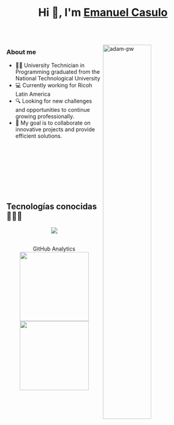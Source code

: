 <div align="center">
  <h1 align="center">Hi 👋, I'm <a href="https://www.linkedin.com/in/emanuelcasulo/">Emanuel Casulo</a> </h1>
</div>

<br>
<br>
<div>
  <p><img align="right" src="https://github.com/Adam-pw/Adam-pw/blob/main/animation_500_kxa883sd.gif" alt="adam-pw" width="50%" /></p>
</div>

<h3>      About me</h3> 
<ul>
  <li>👨‍💻 University Technician in Programming graduated from the National Technological University</li>
  <li>💻 Currently working for Ricoh Latin America </li>
  <li>🔍 Looking for new challenges and opportunities to continue growing professionally. </li>
  <li>🎯 My goal is to collaborate on innovative projects and provide efficient solutions.</li>
</ul>

<br>
<br>
<br>
<br>
<br>
<br>
<br>
<h2 >Tecnologías conocidas👨🏻‍💻</h2>
<!--tech stack icons-->
<p align="center">
  <a href="https://skillicons.dev">
    <img src="https://skillicons.dev/icons?i=c,cs,cpp,dotnet,css,html,js,html,angular,git,github,postman,bash,linux,a&perline=12" />
  </a>
</p>
<br>

<div align="center">
GitHub Analytics
<a href="https://github.com/EmanuelFCasulo">
  <img height="180em" src="https://github-readme-stats.vercel.app/api?username=emanuelfcasulo&show_icons=true&theme=dark&count_private=true"/>
  <img height="180em" src="https://github-readme-stats-eight-theta.vercel.app/api/top-langs/?username=emanuelfcasulo&layout=compact&langs_count=8&theme=algolia"/>
</a>
</div>
